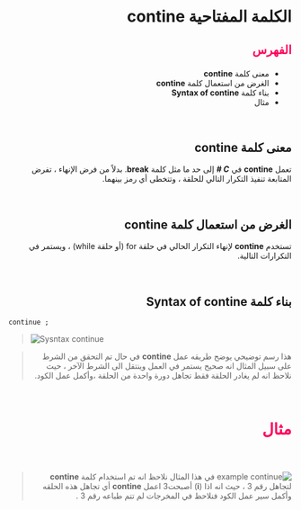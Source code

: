 <div dir=rtl>

#  الكلمة المفتاحية **contine**  

##  <p style="color: #ff005c">الفهرس </p>

  *  معنى كلمة  **contine** 
  * الغرض من استعمال كلمة **contine** 
  * بناء كلمة **Syntax of contine** 
  * مثال  

 
 &nbsp;


  ##  معنى كلمة  **contine** 
 تعمل **contine**   في ***C #***  إلى حد ما مثل كلمة **break**. بدلاً من فرض الإنهاء ، تفرض المتابعة تنفيذ التكرار التالي للحلقة ، وتتخطى أي رمز بينهما.
 
 &nbsp;

##  الغرض من استعمال كلمة **contine** 
تستخدم **contine** لإنهاء التكرار الحالي في حلقة for (أو حلقة while) ، ويستمر في التكرارات التالية.



  

 &nbsp;

## بناء كلمة **Syntax of contine**
 <div dir=ltr>

```
continue ;
```


> ![Sysntax continue](https://www.tutorialspoint.com/csharp/images/cpp_continue_statement.jpg)   

</div> 

> هذا رسم توضيحي يوضح طريقه عمل  **contine** 
في حال تم التحقق من الشرط على سبيل المثال انه صحيح يستمر في العمل وينتقل الى الشرط الآخر ، حيث نلاحظ انه لم يغادر الحلقة فقط تجاهل دورة واحدة من الحلقة ،وأكمل عمل الكود.




 &nbsp;

# <p style="color: #ff005c">مثال </p>  

  &nbsp;
  > ![example continue](https://cdn.tutorialgateway.org/wp-content/uploads/C-Continue-Statement-2.png
)
  >  في هذا المثال نلاحظ انه تم استخدام كلمة  **contine** 
  لتجاهل رقم 3 ، حيث انه اذا (**i**) أصبحت3 اعمل **contine**  أي تجاهل هذه الحلقه وأكمل سير عمل الكود  فنلاحظ في المخرجات لم تتم طباعه رقم 3 .
 
 </div>